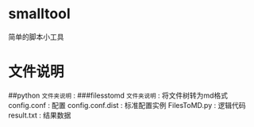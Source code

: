 # smalltool
简单的脚本小工具

# 文件说明

##python
`文件夹说明` : 
###filesstomd
`文件夹说明` : 将文件树转为md格式
config.conf : 配置
config.conf.dist : 标准配置实例
FilesToMD.py : 逻辑代码
result.txt : 结果数据
